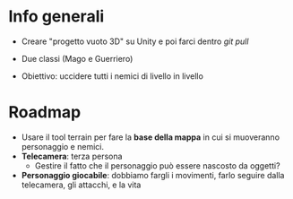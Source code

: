 # Info generali
- Creare "progetto vuoto 3D" su Unity e poi farci dentro *git pull*

- Due classi (Mago e Guerriero)
- Obiettivo: uccidere tutti i nemici di livello in livello


# Roadmap

- Usare il tool terrain per fare la **base della mappa** in cui si muoveranno personaggio e nemici. 
- **Telecamera**: terza persona
  - Gestire il fatto che il personaggio può essere nascosto da oggetti?
- **Personaggio giocabile**: dobbiamo fargli i movimenti, farlo seguire dalla telecamera, gli attacchi, e la vita
